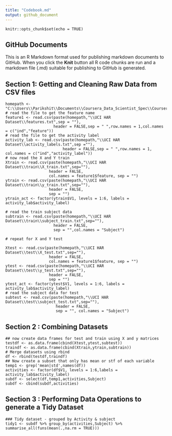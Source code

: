 ```yaml
---
title: "Codebook.md"
output: github_document
---
```


```{r setup, include=FALSE}
knitr::opts_chunk$set(echo = TRUE)
```

## GitHub Documents

This is an R Markdown format used for publishing markdown documents to GitHub. When you click the **Knit** button all R code chunks are run and a markdown file (.md) suitable for publishing to GitHub is generated.

## Section 1: Getting and Cleaning Raw Data from CSV files

```{r}
homepath <- "C:\\Users\\Parikshit\\Documents\\Coursera_Data_Scientist_Spec\\Coursera_3\\project"
# read the file to get the feature name
feature1 <- read.csv(paste(homepath,"\\UCI HAR Dataset\\features.txt",sep = ""),
                     header = FALSE,sep = " ",row.names = 1,col.names = c("ind","feature"))
# read the file to get the activity label
activity_lab <- read.csv(paste(homepath,"\\UCI HAR Dataset\\activity_labels.txt",sep =""),
                         header = FALSE,sep = " ",row.names = 1, col.names = c("ind","activity_label"))
# now read the X and Y train 
Xtrain <- read.csv(paste(homepath,"\\UCI HAR Dataset\\train\\X_train.txt",sep=""),
                   header = FALSE,
                   col.names = feature1$feature, sep = "")
ytrain <- read.csv(paste(homepath,"\\UCI HAR Dataset\\train\\y_train.txt",sep=""),
                   header = FALSE,
                   sep = "")
ytrain_act <- factor(ytrain$V1, levels = 1:6, labels = activity_lab$activity_label)

# read the train subject data
subtrain <- read.csv(paste(homepath,"\\UCI HAR Dataset\\train\\subject_train.txt",sep=""),
                     header = FALSE,
                     sep = "",col.names = "Subject")

# repeat for X and Y test

Xtest <- read.csv(paste(homepath,"\\UCI HAR Dataset\\test\\X_test.txt",sep=""),
                   header = FALSE,
                   col.names = feature1$feature, sep = "")
ytest <- read.csv(paste(homepath,"\\UCI HAR Dataset\\test\\y_test.txt",sep=""),
                   header = FALSE,
                   sep = "")
ytest_act <- factor(ytest$V1, levels = 1:6, labels = activity_lab$activity_label)
# read the subject data for test
subtest <- read.csv(paste(homepath,"\\UCI HAR Dataset\\test\\subject_test.txt",sep=""),
                      header = FALSE,
                      sep = "", col.names = "Subject")
```

## Section 2 : Combining Datasets

```{r}
## now create data frames for test and train using X and y matrices
testdf <- as.data.frame(cbind(Xtest,ytest,subtest))
traindf <- as.data.frame(cbind(Xtrain,ytrain,subtrain))
# Merge datasets using rbind
df <- rbind(testdf,traindf)
## Now create a subset that only has mean or stf of each variable
temp1 <- grep('mean|std',names(df))
activities <- factor(df$V1, levels = 1:6,labels = activity_lab$activity_label)
subdf <- select(df,temp1,activities,Subject)
subdf <- cbind(subdf,activities)
```

## Section 3 : Performing Data Operations to generate a Tidy Dataset

``` {r}
### Tidy dataset - grouped by Activity & subject
tidy1 <- subdf %>% group_by(activities,Subject) %>%  summarise_all(funs(mean(.,na.rm = TRUE)))
```
